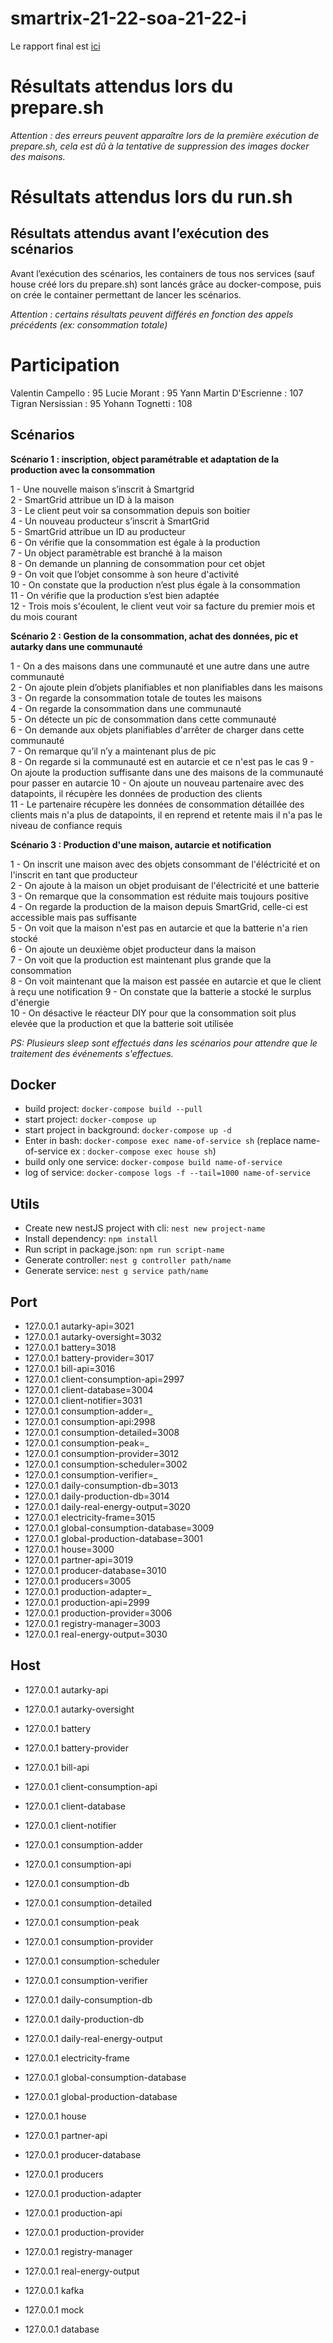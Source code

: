 # smartrix-21-22-soa-21-22-i

Le rapport final est [ici](https://github.com/pns-si5-soa/smartrix-21-22-soa-21-22-i/blob/master/documentation/Rendu%20final%20-%20Equipe%20I.pdf)  

# Résultats attendus lors du prepare.sh
*Attention : des erreurs peuvent apparaître lors de la première exécution de prepare.sh, cela est dû à la tentative de suppression des images docker des maisons.* 

# Résultats attendus lors du run.sh
## Résultats attendus avant l’exécution des scénarios
Avant l’exécution des scénarios, les containers de tous nos services (sauf house créé lors du prepare.sh) sont lancés grâce au docker-compose, puis on crée le container permettant de lancer les scénarios. 

*Attention : certains résultats peuvent différés en fonction des appels précédents (ex: consommation totale)*

# Participation
Valentin Campello : 95
Lucie Morant : 95 
Yann Martin D'Escrienne : 107
Tigran Nersissian : 95
Yohann Tognetti : 108

## Scénarios
**Scénario 1 : inscription, object paramétrable et adaptation de la production avec la consommation**

1 - Une nouvelle maison s’inscrit à Smartgrid  
2 - SmartGrid attribue un ID à la maison   
3 - Le client peut voir sa consommation depuis son boitier  
4 - Un nouveau producteur s’inscrit à SmartGrid    
5 - SmartGrid attribue un ID au producteur  
6 - On vérifie que la consommation est égale à la production  
7 - Un object paramètrable est branché à la maison   
8 - On demande un planning de consommation pour cet objet   
9 - On voit que l’objet consomme à son heure d'activité  
10 - On constate que la production n’est plus égale à la consommation  
11 - On vérifie que la production s’est bien adaptée  
12 - Trois mois s'écoulent, le client veut voir sa facture du premier mois et du mois courant  

**Scénario 2 : Gestion de la consommation, achat des données, pic et autarky dans une communauté**  

1 - On a des maisons dans une communauté et une autre dans une autre communauté    
2 - On ajoute plein d’objets planifiables et non planifiables dans les maisons   
3 - On regarde la consommation totale de toutes les maisons   
4 - On regarde la consommation dans une communauté  
5 - On détecte un pic de consommation dans cette communauté  
6 - On demande aux objets planifiables d'arrêter de charger dans cette communauté   
7 - On remarque qu’il n’y a maintenant plus de pic  
8 - On regarde si la communauté est en autarcie et ce n'est pas le cas
9 - On ajoute la production suffisante dans une des maisons de la communauté pour passer en autarcie
10 - On ajoute un nouveau partenaire avec des datapoints, il récupère les données de production des clients  
11 - Le partenaire récupère les données de consommation détaillée des clients mais n'a plus de datapoints, il en reprend et retente mais il n'a pas le niveau de confiance requis  

**Scénario 3 : Production d'une maison, autarcie et notification**

1 - On inscrit une maison avec des objets consommant de l'éléctricité et on l'inscrit en tant que producteur  
2 - On ajoute à la maison un objet produisant de l'électricité et une batterie  
3 - On remarque que la consommation est réduite mais toujours positive  
4 - On regarde la production de la maison depuis SmartGrid, celle-ci est accessible mais pas suffisante  
5 - On voit que la maison n'est pas en autarcie et que la batterie n'a rien stocké  
6 - On ajoute un deuxième objet producteur dans la maison  
7 - On voit que la production est maintenant plus grande que la consommation  
8 - On voit maintenant que la maison est passée en autarcie et que le client à reçu une notification
9 - On constate que la batterie a stocké le surplus d'énergie  
10 - On désactive le réacteur DIY pour que la consommation soit plus elevée que la production et que la batterie soit utilisée

*PS: Plusieurs sleep sont effectués dans les scénarios pour attendre que le traitement des événements s'effectues.*

## Docker

- build project: `docker-compose build --pull`
- start project: `docker-compose up`
- start project in background: `docker-compose up -d`
- Enter in bash: `docker-compose exec name-of-service sh` (replace name-of-service ex : `docker-compose exec house sh`)
- build only one service: `docker-compose build name-of-service`
- log of service: `docker-compose logs -f --tail=1000 name-of-service`

## Utils

- Create new nestJS project with cli: `nest new project-name`
- Install dependency:  `npm install`
- Run script in package.json: `npm run script-name`
- Generate controller: `nest g controller path/name`
- Generate service: `nest g service path/name`

## Port

- 127.0.0.1 autarky-api=3021  
- 127.0.0.1 autarky-oversight=3032
- 127.0.0.1 battery=3018
- 127.0.0.1 battery-provider=3017
- 127.0.0.1 bill-api=3016
- 127.0.0.1 client-consumption-api=2997
- 127.0.0.1 client-database=3004
- 127.0.0.1 client-notifier=3031
- 127.0.0.1 consumption-adder=_  
- 127.0.0.1 consumption-api:2998
- 127.0.0.1 consumption-detailed=3008  
- 127.0.0.1 consumption-peak=_  
- 127.0.0.1 consumption-provider=3012
- 127.0.0.1 consumption-scheduler=3002  
- 127.0.0.1 consumption-verifier=_  
- 127.0.0.1 daily-consumption-db=3013
- 127.0.0.1 daily-production-db=3014
- 127.0.0.1 daily-real-energy-output=3020
- 127.0.0.1 electricity-frame=3015  
- 127.0.0.1 global-consumption-database=3009
- 127.0.0.1 global-production-database=3001
- 127.0.0.1 house=3000  
- 127.0.0.1 partner-api=3019 
- 127.0.0.1 producer-database=3010
- 127.0.0.1 producers=3005  
- 127.0.0.1 production-adapter=_
- 127.0.0.1 production-api=2999
- 127.0.0.1 production-provider=3006
- 127.0.0.1 registry-manager=3003  
- 127.0.0.1 real-energy-output=3030

## Host

- 127.0.0.1 autarky-api
- 127.0.0.1 autarky-oversight
- 127.0.0.1 battery
- 127.0.0.1 battery-provider
- 127.0.0.1 bill-api
- 127.0.0.1 client-consumption-api
- 127.0.0.1 client-database
- 127.0.0.1 client-notifier
- 127.0.0.1 consumption-adder
- 127.0.0.1 consumption-api
- 127.0.0.1 consumption-db
- 127.0.0.1 consumption-detailed
- 127.0.0.1 consumption-peak
- 127.0.0.1 consumption-provider
- 127.0.0.1 consumption-scheduler
- 127.0.0.1 consumption-verifier
- 127.0.0.1 daily-consumption-db
- 127.0.0.1 daily-production-db
- 127.0.0.1 daily-real-energy-output
- 127.0.0.1 electricity-frame
- 127.0.0.1 global-consumption-database
- 127.0.0.1 global-production-database
- 127.0.0.1 house
- 127.0.0.1 partner-api
- 127.0.0.1 producer-database
- 127.0.0.1 producers
- 127.0.0.1 production-adapter
- 127.0.0.1 production-api
- 127.0.0.1 production-provider
- 127.0.0.1 registry-manager
- 127.0.0.1 real-energy-output

- 127.0.0.1 kafka
- 127.0.0.1 mock
- 127.0.0.1 database 


